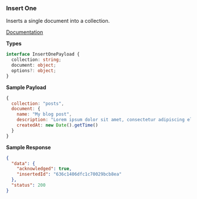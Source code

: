 ### Insert One

Inserts a single document into a collection.

[Documentation](https://www.elasticsearch.com/docs/manual/reference/method/db.collection.insertOne/)

**Types**

```ts
interface InsertOnePayload {
  collection: string;
  document: object;
  options?: object;
}
```

**Sample Payload**

```js
{
  collection: "posts",
  document: {
    name: "My blog post",
    description: "Lorem ipsum dolor sit amet, consectetur adipiscing elit.",
    createdAt: new Date().getTime() 
  }
}
```

**Sample Response**

```json
{
  "data": {
    "acknowledged": true,
    "insertedId": "636c1406dfc1c70029bcb8ea"
  },
  "status": 200
}
```
